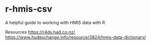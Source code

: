 # r-hmis-csv
A helpful guide to working with HMIS data with R

Resources
https://r4ds.had.co.nz/
https://www.hudexchange.info/resource/3824/hmis-data-dictionary/
